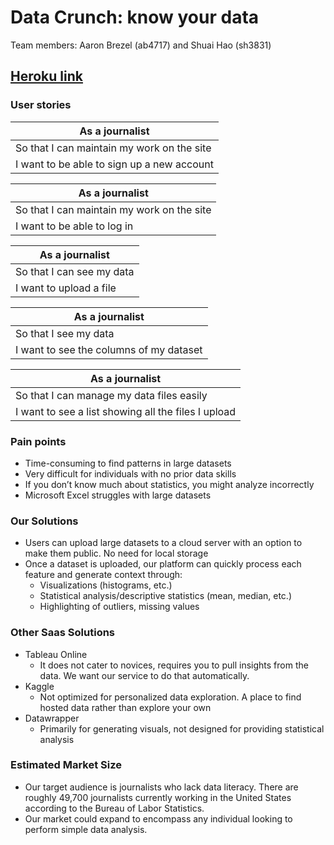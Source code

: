 # Data Crunch: know your data

Team members: Aaron Brezel (ab4717) and Shuai Hao (sh3831)

## [Heroku link](https://calm-garden-33614.herokuapp.com/)

### User stories

| As a journalist                            |
|--------------------------------------------|
| So that I can maintain my work on the site |
| I want to be able to sign up a new account |

| As a journalist                            |
|--------------------------------------------|
| So that I can maintain my work on the site |
| I want to be able to log in |

| As a journalist                            |
|--------------------------------------------|
| So that I can see my data |
| I want to upload a file |

| As a journalist                            |
|--------------------------------------------|
| So that I see my data |
| I want to see the columns of my dataset |

| As a journalist                            |
|--------------------------------------------|
| So that I can manage my data files easily |
| I want to see a list showing all the files I upload |



### Pain points

* Time-consuming to find patterns in large datasets
* Very difficult for individuals with no prior data skills
* If you don’t know much about statistics, you might analyze incorrectly 
* Microsoft Excel struggles with large datasets
 

### Our Solutions

* Users can upload large datasets to a cloud server with an option to make them public. No need for local storage
* Once a dataset is uploaded, our platform can quickly process each feature and generate context through:
	- Visualizations (histograms, etc.)
	- Statistical analysis/descriptive statistics (mean, median, etc.)
	- Highlighting of outliers, missing values
 

### Other Saas Solutions

* Tableau Online
	- It does not cater to novices, requires you to pull insights from the data. We want our service to do that automatically.
* Kaggle
	- Not optimized for personalized data exploration. A place to find hosted data rather than explore your own
* Datawrapper
	- Primarily for generating visuals, not designed for providing statistical analysis
 

### Estimated Market Size

* Our target audience is journalists who lack data literacy. There are roughly 49,700 journalists currently working in the United States according to the Bureau of Labor Statistics.
* Our market could expand to encompass any individual looking to perform simple data analysis.